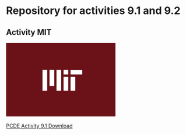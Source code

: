 # Repository for activities 9.1 and 9.2

## Activity MIT
<img src="image.png" width='300'/>

<a href="https://dammdeol.github.io/PCDE-Activity-9.1/MIT.ipynb"> PCDE Activity 9.1 Download </a>
